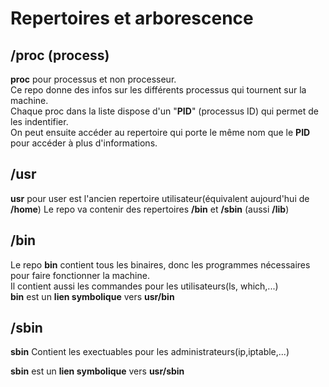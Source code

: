 # Repertoires et arborescence

## /proc (process)

__proc__ pour processus et non processeur.  
Ce repo donne des infos sur les différents processus qui tournent sur la machine.  
Chaque proc dans la liste dispose d'un "__PID__" (processus ID) qui permet de les indentifier.  
On peut ensuite accéder au repertoire qui porte le même nom que le __PID__ pour accéder à plus d'informations.

## /usr

__usr__ pour user est l'ancien repertoire utilisateur(équivalent aujourd'hui de __/home__)
Le repo va contenir des repertoires __/bin__ et __/sbin__ (aussi __/lib__)


## /bin

Le repo __bin__ contient tous les binaires, donc les programmes nécessaires pour faire fonctionner la machine.  
Il contient aussi les commandes pour les utilisateurs(ls, which,...)  
__bin__ est un __lien symbolique__ vers __usr/bin__  


## /sbin

__sbin__ Contient les exectuables pour les administrateurs(ip,iptable,...)

__sbin__ est un __lien symbolique__ vers __usr/sbin__  
